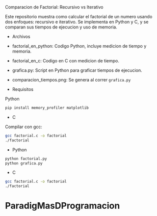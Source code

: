 Comparacion de Factorial: Recursivo vs Iterativo

Este repositorio muestra como calcular el factorial de un numero usando dos enfoques: recursivo e iterativo. Se implementa en Python y C, y se comparan sus tiempos de ejecucion y uso de memoria.

- Archivos

- factorial_en_python: Codigo Python, incluye medicion de tiempo y memoria.
- factorial_en_c: Codigo en C con medicion de tiempo.
- grafica.py: Script en Python para graficar tiempos de ejecucion.
- comparacion_tiempos.png: Se genera al correr `grafica.py`

- Requisitos

 Python

```bash
pip install memory_profiler matplotlib
```

- C

Compilar con gcc:

```bash
gcc factorial.c -o factorial
./factorial
```


- Python

```bash
python factorial.py
python grafica.py
```

- C

```bash
gcc factorial.c -o factorial
./factorial
```


# ParadigMasDProgramacion
